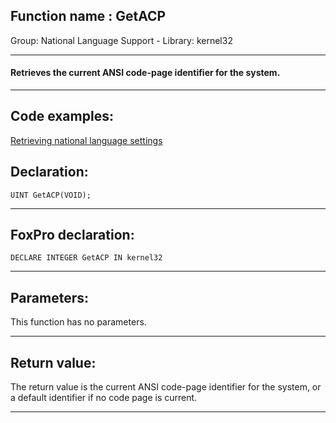 
## Function name : GetACP
Group: National Language Support - Library: kernel32    
***  


#### Retrieves the current ANSI code-page identifier for the system.
***  


## Code examples:
[Retrieving national language settings](../../samples/sample_077.md)  

## Declaration:
```foxpro  
UINT GetACP(VOID);  
```  
***  


## FoxPro declaration:
```foxpro  
DECLARE INTEGER GetACP IN kernel32  
```  
***  


## Parameters:
This function has no parameters.  
***  


## Return value:
The return value is the current ANSI code-page identifier for the system, or a default identifier if no code page is current.  
***  

